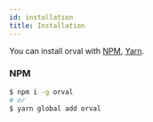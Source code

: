 ```yaml
---
id: installation
title: Installation
---
```


You can install orval with <a href="https://npmjs.com" target="_blank">NPM</a>,
<a href="https://yarnpkg.com" target="_blank">Yarn</a>.

### NPM

```bash
$ npm i -g orval
# or
$ yarn global add orval
```
